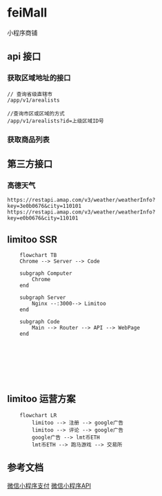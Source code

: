 # feiMall

小程序商铺


## api 接口

### 获取区域地址的接口

```
// 查询省级直辖市
/app/v1/arealists

//查询市区或区域的方式
/app/v1/arealists?id=上级区域ID号
```


### 获取商品列表








## 第三方接口

### 高德天气

```
https://restapi.amap.com/v3/weather/weatherInfo?key=3e0b0676&city=110101
https://restapi.amap.com/v3/weather/weatherInfo?key=e0b0676&city=110101

```



## limitoo SSR

```mermaid
	flowchart TB
	Chrome --> Server --> Code

	subgraph Computer
		Chrome
	end

	subgraph Server
		Nginx --:3000--> Limitoo
	end

	subgraph Code
		Main --> Router --> API --> WebPage
	end








```



## limitoo 运营方案

```mermaid
	flowchart LR
		limitoo --> 注册 --> google广告
		limitoo --> 评论 --> google广告 
		google广告 --> lmt币ETH
		lmt币ETH --> 跑马游戏 --> 交易所
```



## 参考文档

[微信小程序支付](https://github.com/go-pay/gopay/blob/main/doc/wechat_v3.md)
[微信小程序API](https://github.com/silenceper/wechat/blob/v2/doc/api/README.md)






